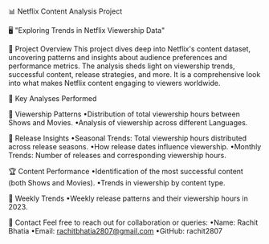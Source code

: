 📊 Netflix Content Analysis Project

🖥️ "Exploring Trends in Netflix Viewership Data"

🌟 Project Overview
This project dives deep into Netflix's content dataset, uncovering patterns and insights about audience preferences and performance metrics. The analysis sheds light on viewership trends, successful content, release strategies, and more. It is a comprehensive look into what makes Netflix content engaging to viewers worldwide.

🧪 Key Analyses Performed

🎥 Viewership Patterns
•Distribution of total viewership hours between Shows and Movies.
•Analysis of viewership across different Languages.

📆 Release Insights
•Seasonal Trends: Total viewership hours distributed across release seasons.
•How release dates influence viewership.
•Monthly Trends: Number of releases and corresponding viewership hours.

🏆 Content Performance
•Identification of the most successful content (both Shows and Movies).
•Trends in viewership by content type.

📅 Weekly Trends
•Weekly release patterns and their viewership hours in 2023.

📧 Contact
Feel free to reach out for collaboration or queries:
•Name: Rachit Bhatia
•Email: rachitbhatia2807@gmail.com
•GitHub: rachit2807
